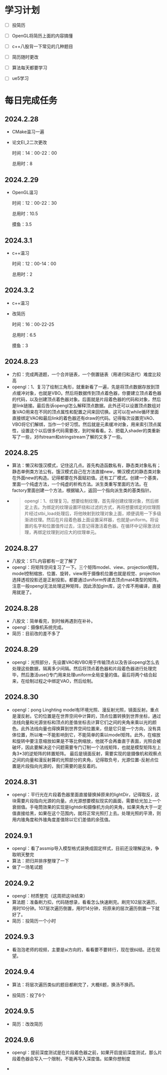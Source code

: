 # 学习计划

- [ ] 投简历


- [ ] OpenGL将简历上面的内容搞懂


- [ ] c++八股背一下常见的几种题目


- [ ] 简历随时更改
- [ ] 算法每天都要学习


- [ ] ue5学习


# 每日完成任务

## 2024.2.28 

- CMake温习一遍

- 论文EI_2二次更改

  时间：14：00-22：00 

  总用时：8

## 2024.2.29

- OpenGL温习

  时间：12：00-22：30

  总用时：10.5

  摸鱼：3.5

## 2024.3.1

- c++温习

  时间：12：00-14：00

  总用时：2

## 2024.3.2

- c++温习

- 改简历

  时间：16：00-22-25

  总用时：6.5

  摸鱼：3
  
  

## 2024.8.23

- 力扣：完成两道题，一个合并链表，一个倒置链表（用递归和迭代）难度比较高
- opengl：1、复习了绘制三角形，就重新看了一遍，先是将顶点数据存放到顶点缓冲对象，也就是VBO。然后将数据传到顶点着色器，你要建立顶点着色器的代码，以及创建顶点着色器对象。后面就是片段着色器的代码和对象，然后是link链接。最后告诉opengl怎么解释顶点数据。此外还可以设置顶点数组对象VAO用来在不同的顶点属性和配置之间来回切换。这可以在while循环里面直接绑定VAO和最后link的着色器还有draw的代码。记得每次设置完VAO、VBO将它们解绑，当作一个好习惯。然后就是元素缓冲对象，用来索引顶点属性，设置这个以后很多代码需要改，到时候看看。2、把载入shader的类重新写了一些，对ifstream和stringstream了解的又多了一些。

## 2024.8.25

- 算法：懒汉和饿汉模式，记住这几点。首先构造函数私有，静态类对象私有；静态单例类方法公有。饿汉模式自己在方法直接new，懒汉模式的静态类对象在外面new的构造。记得都要在外面赋初值。还有工厂模式。创建一个基类，里面一个纯虚方法，一个纯虚的析构方法。派生类重写里面的方法。在factory里面创建一个方法，根据输入，返回一个指向派生类的基类指针。
- > opengl：1、纹理复习。想要绘制纹理，首先得创建纹理对象，然后绑定上去。为绑定的纹理设置环绕和过滤的方式，再将想要绑定的纹理图片经过stbi_load处理后，将他映射到纹理对象上面，顺便调用一下多级渐进纹理。然后在片段着色器上面设置采样器，也就是uniform。将设置的名字和位置值传过去，注意记得激活着色器。在循环中记得激活纹理，再绑定纹理到对应大的纹理单元。

## 2024.8.27

- 八股文：STL内容都有一定了解了
- opengl：将矩阵空间复习了一下。三个矩阵model、view、projection矩阵，model控制缩放、位置、旋转，view用于摄像机位置也就是视觉、projection选择透视投影还是正射投影。都要通过uniform传递去顶点mat4类型的矩阵。注意一般opengl无法处理这种矩阵，因此添加glm库，这个库不用编译，直接用就是了。

## 2024.8.28

- 八股文：简单看完，到时候再遇到在补补。
- opengl：摄像机系统完成。
- 简历：目前改的差不多了

## 2024.8.29

- opengl：光照部分，先设置VAO和VBO用于传输顶点以及告诉opengl怎么去处理这些数据，隔离多少间隔。然后将顶点着色器和片段着色器进行处理完毕，然后激活use()专门用来处理uniform全局变量的值。最后将两个结合起来，在绘制过程之中绑定VAO，然后绘制。



## 2024.8.30

- opengl：pong Linghting model有环境光照、漫反射光照，镜面反射。重点是漫反射。它的位置是在世界空间中计算的，顶点位置转换到世界坐标，通过法线向量和光源坐标和顶点的差值坐标去计算它们之间的夹角来乘以光的颜色。此外法线向量也得换算到世界空间位置来，但是它只是一个方向，没有具体位置，所以唯一不能影响到它，不能简单的乘以model矩阵。此外，在缩放和旋转中要注意缩放如果是不等比例缩放，他就不会再垂直于表面，光照会被破坏，因此要解决这个问题需要专门订制一个法线矩阵，也就是模型矩阵左上角3*3的逆矩阵的转置矩阵。 最后是镜面反射，需要实现的是摄像机和观察点之间的向量和漫反射算的光照部分的夹角，记得取负号，光源位置-反射点位置是片段指向光源的，我们需要的是反着的。

## 2024.8.31

- opengl：平行光在片段着色器里面直接替换掉原来的lightDir，记得取反，这块需要片段指向光源的向量。点光源想要模拟现实的画面，需要给光加上一个衰弱值。手电筒效果的实现是lightdir和摄像机方向的夹角，如果夹角大于一定值直接给黑，如果在这个范围内，就将正常光照打上去。处理光照的平滑，则用内锥角度和外锥角度差值除以它们差值的余弦值。

## 2024.9.1

- opengl：看了assmip导入模型格式装换成固定样式，目前还没理解这块，争取明天整完
- 算法：把归并排序整理了一下
- 做了一场笔试题

## 2024.9.2

- opengl：材质整完（这周把这块结束）
- 算法题：准备刷力扣，代码随想录，看看怎么快速刷完。刷完102层次遍历，用时10分钟。107层次遍历倒置，用时14分钟，将原来的层次遍历倒置一下就好了。
- 简历：投简历一个小时

## 2024.9.3

- 看泡泡老师的视频，主要是ai方向的，看看要不要转行，现在很纠结。还在观望。

## 2024.9.4

- 算法：将层次遍历类似的题目都刷完了，大概6题，换汤不换药。

- 投简历：投了6个

## 2024.9.5

- 简历：改改简历

## 2024.9.6

- opengl：提前深度测试是在片段着色器之前，如果开启提前深度测试，那么片段着色器会写入一个限制，不能再写入深度值。如果你想制度

- 
